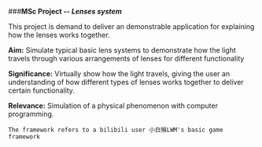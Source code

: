 ###**MSc Project -- _Lenses system_**

This project is demand to deliver an demonstrable application for explaining how the lenses works together.

**Aim:** Simulate typical basic lens systems to demonstrate how the light travels through various arrangements of lenses for different functionality

**Significance:** Virtually show how the light travels, giving the user an understanding of how different types of lenses works together to deliver certain functionality.

**Relevance:** Simulation of a physical phenomenon with computer programming.



`The framework refers to a bilibili user 小白猴LWM's basic game framework`